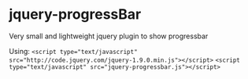 jquery-progressBar
==================

Very small and lightweight jquery plugin to show progressbar

Using:
    `<script type="text/javascript" src="http://code.jquery.com/jquery-1.9.0.min.js"></script>`
    `<script type="text/javascript" src="jquery-progressbar.js"></script>`
    <script type="text/javascript">
	(function () {
            $(function () {
                $.progressBar({imagePath: "ajax-loader.gif"});
                (function () {
		$(function () {
			$.progressBar({imagePath: "ajax-loader.gif"});
			setTimeout(function () {
				$.progressBar('hide');
			}, 5000);
			})
		})();
            })
        })();
    </script>
    <link type="text/css" rel="stylesheet" href="jquery-progress.css"></link>
